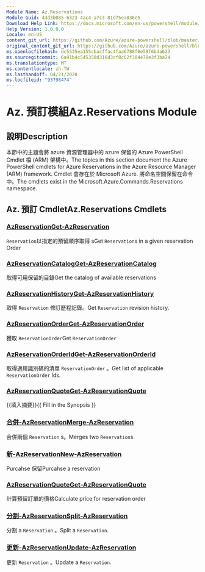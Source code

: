 ```yaml
---
Module Name: Az.Reservations
Module Guid: 43d3b085-6323-4ac4-a7c3-81d75ea036e5
Download Help Link: https://docs.microsoft.com/en-us/powershell/module/az.reservations
Help Version: 1.0.0.0
Locale: en-US
content_git_url: https://github.com/Azure/azure-powershell/blob/master/src/Reservations/Reservations/help/Az.Reservations.md
original_content_git_url: https://github.com/Azure/azure-powershell/blob/master/src/Reservations/Reservations/help/Az.Reservations.md
ms.openlocfilehash: dc5535ea155cbacffac4faa6788f0e59f6bda623
ms.sourcegitcommit: 6a91b4c545350d316d3cf8c62f384478e3f3ba24
ms.translationtype: MT
ms.contentlocale: zh-TW
ms.lasthandoff: 04/21/2020
ms.locfileid: "93798474"
---
```

# <span data-ttu-id="74945-101">Az. 預訂模組</span><span class="sxs-lookup"><span data-stu-id="74945-101">Az.Reservations Module</span></span>
## <span data-ttu-id="74945-102">說明</span><span class="sxs-lookup"><span data-stu-id="74945-102">Description</span></span>
<span data-ttu-id="74945-103">本節中的主題會將 azure 資源管理器中的 azure 保留的 Azure PowerShell Cmdlet 檔 (ARM) 架構中。</span><span class="sxs-lookup"><span data-stu-id="74945-103">The topics in this section document the Azure PowerShell cmdlets for Azure Reservations in the Azure Resource Manager (ARM) framework.</span></span> <span data-ttu-id="74945-104">Cmdlet 會存在於 Microsoft Azure. 將命名空間保留在命令中。</span><span class="sxs-lookup"><span data-stu-id="74945-104">The cmdlets exist in the Microsoft.Azure.Commands.Reservations namespace.</span></span>

## <span data-ttu-id="74945-105">Az. 預訂 Cmdlet</span><span class="sxs-lookup"><span data-stu-id="74945-105">Az.Reservations Cmdlets</span></span>
### [<span data-ttu-id="74945-106">AzReservation</span><span class="sxs-lookup"><span data-stu-id="74945-106">Get-AzReservation</span></span>](Get-AzReservation.md)
<span data-ttu-id="74945-107">`Reservation`以指定的預留順序取得 s</span><span class="sxs-lookup"><span data-stu-id="74945-107">Get `Reservation`s in a given reservation Order</span></span>

### [<span data-ttu-id="74945-108">AzReservationCatalog</span><span class="sxs-lookup"><span data-stu-id="74945-108">Get-AzReservationCatalog</span></span>](Get-AzReservationCatalog.md)
<span data-ttu-id="74945-109">取得可用保留的目錄</span><span class="sxs-lookup"><span data-stu-id="74945-109">Get the catalog of available reservations</span></span>

### [<span data-ttu-id="74945-110">AzReservationHistory</span><span class="sxs-lookup"><span data-stu-id="74945-110">Get-AzReservationHistory</span></span>](Get-AzReservationHistory.md)
<span data-ttu-id="74945-111">取得 `Reservation` 修訂歷程記錄。</span><span class="sxs-lookup"><span data-stu-id="74945-111">Get `Reservation` revision history.</span></span>

### [<span data-ttu-id="74945-112">AzReservationOrder</span><span class="sxs-lookup"><span data-stu-id="74945-112">Get-AzReservationOrder</span></span>](Get-AzReservationOrder.md)
<span data-ttu-id="74945-113">獲取 `ReservationOrder`</span><span class="sxs-lookup"><span data-stu-id="74945-113">Get `ReservationOrder`</span></span>

### [<span data-ttu-id="74945-114">AzReservationOrderId</span><span class="sxs-lookup"><span data-stu-id="74945-114">Get-AzReservationOrderId</span></span>](Get-AzReservationOrderId.md)
<span data-ttu-id="74945-115">取得適用識別碼的清單 `ReservationOrder` 。</span><span class="sxs-lookup"><span data-stu-id="74945-115">Get list of applicable `ReservationOrder` Ids.</span></span>

### [<span data-ttu-id="74945-116">AzReservationQuote</span><span class="sxs-lookup"><span data-stu-id="74945-116">Get-AzReservationQuote</span></span>](Get-AzReservationQuote.md)
<span data-ttu-id="74945-117">{{填入摘要}}</span><span class="sxs-lookup"><span data-stu-id="74945-117">{{ Fill in the Synopsis }}</span></span>

### [<span data-ttu-id="74945-118">合併-AzReservation</span><span class="sxs-lookup"><span data-stu-id="74945-118">Merge-AzReservation</span></span>](Merge-AzReservation.md)
<span data-ttu-id="74945-119">合併兩個 `Reservation` s。</span><span class="sxs-lookup"><span data-stu-id="74945-119">Merges two `Reservation`s.</span></span>

### [<span data-ttu-id="74945-120">新-AzReservation</span><span class="sxs-lookup"><span data-stu-id="74945-120">New-AzReservation</span></span>](New-AzReservation.md)
<span data-ttu-id="74945-121">Purcahse 保留</span><span class="sxs-lookup"><span data-stu-id="74945-121">Purcahse a reservation</span></span>

### [<span data-ttu-id="74945-122">AzReservationQuote</span><span class="sxs-lookup"><span data-stu-id="74945-122">Get-AzReservationQuote</span></span>](Get-AzReservationQuote.md)
<span data-ttu-id="74945-123">計算預留訂單的價格</span><span class="sxs-lookup"><span data-stu-id="74945-123">Calculate price for reservation order</span></span>

### [<span data-ttu-id="74945-124">分割-AzReservation</span><span class="sxs-lookup"><span data-stu-id="74945-124">Split-AzReservation</span></span>](Split-AzReservation.md)
<span data-ttu-id="74945-125">分割 a `Reservation` 。</span><span class="sxs-lookup"><span data-stu-id="74945-125">Split a `Reservation`.</span></span>

### [<span data-ttu-id="74945-126">更新-AzReservation</span><span class="sxs-lookup"><span data-stu-id="74945-126">Update-AzReservation</span></span>](Update-AzReservation.md)
<span data-ttu-id="74945-127">更新 `Reservation` 。</span><span class="sxs-lookup"><span data-stu-id="74945-127">Update a `Reservation`.</span></span>

